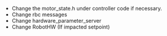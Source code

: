 - Change the motor_state.h under controller code if necessary.
- Change rbc messages
- Change hardware_parameter_server
- Change RobotHW (If impacted setpoint)